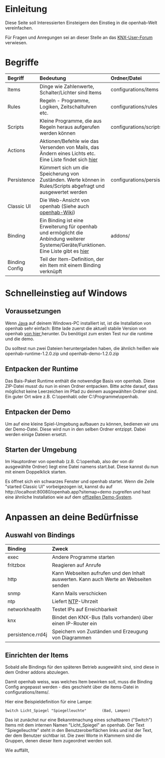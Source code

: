 # Einleitung #

Diese Seite soll Interessierten Einsteigern den Einstieg in die openhab-Welt vereinfachen.

Für Fragen und Anregungen sei an dieser Stelle an das [KNX-User-Forum](http://www.knx-user-forum.de/openhab/) verwiesen.

# Begriffe #

| Begriff | Bedeutung | Ordner/Datei |
|:--------|:----------|:-------------|
| Items   | Dinge wie Zahlenwerte, Schalter/Lichter sind Items | configurations/items |
| Rules   | Regeln - Programme, Logiken, Zeitschaltuhren etc.  | configurations/rules |
| Scripts | Kleine Programme, die aus Regeln heraus aufgerufen werden können | configurations/scripts |
| Actions | Aktionen/Befehle wie das Versenden von Mails, das Ändern eines Lichts etc. Eine Liste findet sich [hier](https://code.google.com/p/openhab/wiki/Actions) |              |
| Persistence | Kümmert sich um die Speicherung von Zuständen. Werte können in Rules/Scripts abgefragt und ausgewertet werden  | configurations/persist |
| Classic UI | Die Web-Ansicht von openhab (Siehe auch [openhab-Wiki](https://code.google.com/p/openhab/wiki/Features#User_Interfaces))|              |
| Binding | Ein Binding ist eine Erweiterung für openhab und ermöglicht die Anbindung weiterer Systeme/Geräte/Funktionen. Eine Liste gibt es [hier](https://code.google.com/p/openhab/wiki/Features#Bindings) | addons/      |
| Binding Config | Teil der Item-Definition, der ein Item mit einem Binding verknüpft |              |

# Schnelleinstieg auf Windows #

## Voraussetzungen ##

Wenn [Java](http://www.java.com/inc/BrowserRedirect1.jsp?locale=de) auf deinem Windows-PC installiert ist, ist die Installation von openhab sehr einfach: Bitte lade zuerst die aktuell stabile Version von openhab [von hier ](https://code.google.com/p/openhab/downloads/list) herunter. Du benötigst zum ersten Test nur die runtime und die demo.


Du solltest nun zwei Dateien heruntergeladen haben, die ähnlich heißen wie openhab-runtime-1.2.0.zip und openhab-demo-1.2.0.zip

## Entpacken der Runtime ##

Das Bais-Paket Runtime enthält die notwendige Basis von openhab. Diese ZIP-Datei musst du nun in einen Ordner entpacken. Bitte achte darauf, dass möglichst keine Leerzeichen im Pfad zu deinem ausgewählten Ordner sind. Ein guter Ort wäre z.B. C:\openhab\ oder C:\Programme\openhab.

## Entpacken der Demo ##

Um auf eine kleine Spiel-Umgebung aufbauen zu können, bedienen wir uns der Demo-Datei. Diese wird nun in den selben Ordner entzippt. Dabei werden einige Dateien ersetzt.

## Starten der Umgebung ##

Im Hauptordner von openhab (z.B. C:\openhab, also der von dir ausgewählte Ordner) liegt eine Datei namens start.bat. Diese kannst du nun mit einem Doppelklick starten.

Es öffnet sich ein schwarzes Fenster und openhab startet. Wenn die Zeile "started Classic UI" vorbeigezogen ist, kannst du auf http://localhost:80080/openhab.app?sitemap=demo zugreifen und hast eine ähnliche Installation wie auf dem [offizellen Demo-System](http://demo.openhab.org:8080/openhab.app?sitemap=demo).

# Anpassen an deine Bedürfnisse #

## Auswahl von Bindings ##
| Binding | Zweck |
|:--------|:------|
| exec    | Andere Programme starten |
| fritzbox | Reagieren auf Anrufe |
| http    | Kann Webseiten aufrufen und den Inhalt auswerten. Kann auch Werte an Webseiten senden |
| snmp    | Kann Mails verschicken |
| ntp     | Liefert [NTP](http://de.wikipedia.org/wiki/Network_Time_Protocol)-Uhrzeit |
| networkhealth | Testet IPs auf Erreichbarkeit |
| knx     | Bindet den KNX-Bus (falls vorhanden) über einen IP-Router ein |
| persistence.rrd4j | Speichern von Zuständen und Erzeugung von Diagrammen |


## Einrichten der Items ##

Sobald alle Bindings für den späteren Betrieb ausgewählt sind, sind diese in dem Ordner addons abzulegen.

Damit openhab weiss, was welches Item bewirken soll, muss die Binding Config angepasst werden - dies geschieht über die items-Datei in configurations/items/.

Hier eine Beispieldefinition für eine Lampe:
```
Switch Licht_Spiegel "Spiegelleuchte" 		(Bad, Lampen)
```

Das ist zunächst nur eine Bekanntmachung eines schaltbaren ("Switch") Items mit dem internen Namen "Licht\_Spiegel" an openhab. Der Text "Spiegelleuchte" steht in den Benutzeroberflächen links und ist der Text, der dem Benutzer sichtbar ist. Die zwei Worte in Klammern sind die Gruppen, denen dieser Item zugeordnet werden soll.

Wie auffällt,